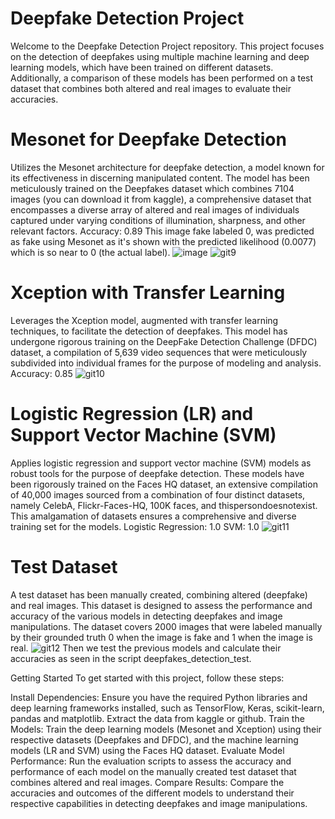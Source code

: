 # Deepfake Detection Project
Welcome to the Deepfake Detection Project repository. This project focuses on the detection of deepfakes using multiple machine learning and deep learning models, which have been trained on different datasets. Additionally, a comparison of these models has been performed on a test dataset that combines both altered and real images to evaluate their accuracies.


# Mesonet for Deepfake Detection

Utilizes the Mesonet architecture for deepfake detection, a model known for its effectiveness in discerning manipulated content. The model has been meticulously trained on the Deepfakes dataset which combines 7104 images (you can download it from kaggle), a comprehensive dataset that encompasses a diverse array of altered and real images of individuals captured under varying conditions of illumination, sharpness, and other relevant factors.
Accuracy: 0.89 
This image fake labeled 0, was predicted as fake using Mesonet as it's shown with the predicted likelihood (0.0077) which is so near to 0 (the actual label). 
![image](https://github.com/nourhenehanana/deepfakes_detection_DL_ML/assets/93352403/136d7102-fd4c-467e-8d80-3d8c3ffb2b40)
![git9](https://github.com/nourhenehanana/deepfakes_detection_DL_ML/assets/93352403/a447f289-1ee2-4eec-a41d-0dc09d7051ae)

# Xception with Transfer Learning

Leverages the Xception model, augmented with transfer learning techniques, to facilitate the detection of deepfakes. This model has undergone rigorous training on the DeepFake Detection Challenge (DFDC) dataset, a compilation of 5,639 video sequences that were meticulously subdivided into individual frames for the purpose of modeling and analysis.
Accuracy: 0.85
![git10](https://github.com/nourhenehanana/deepfakes_detection_DL_ML/assets/93352403/1789218d-f4e8-459c-a325-2bcacf453499)


# Logistic Regression (LR) and Support Vector Machine (SVM)
Applies logistic regression and support vector machine (SVM) models as robust tools for the purpose of deepfake detection. These models have been rigorously trained on the Faces HQ dataset, an extensive compilation of 40,000 images sourced from a combination of four distinct datasets, namely CelebA, Flickr-Faces-HQ, 100K faces, and thispersondoesnotexist. This amalgamation of datasets ensures a comprehensive and diverse training set for the models.
Logistic Regression: 1.0
SVM: 1.0
![git11](https://github.com/nourhenehanana/deepfakes_detection_DL_ML/assets/93352403/010f9eb7-c390-4404-aad6-6421550f43fa)

# Test Dataset
A test dataset has been manually created, combining altered (deepfake) and real images. This dataset is designed to assess the performance and accuracy of the various models in detecting deepfakes and image manipulations. The dataset covers 2000 images that were labeled manually by their grounded truth 0 when the image is fake and 1 when the image is real.
![git12](https://github.com/nourhenehanana/deepfakes_detection_DL_ML/assets/93352403/aeb2ffa2-e4cd-4fb5-a303-8e0caf46b77c)
Then we test the previous models and calculate their accuracies as seen in the script deepfakes_detection_test. 

Getting Started
To get started with this project, follow these steps:

Install Dependencies: Ensure you have the required Python libraries and deep learning frameworks installed, such as TensorFlow, Keras, scikit-learn, pandas and matplotlib.
Extract the data from kaggle or github.
Train the Models: Train the deep learning models (Mesonet and Xception) using their respective datasets (Deepfakes and DFDC), and the machine learning models (LR and SVM) using the Faces HQ dataset.
Evaluate Model Performance: Run the evaluation scripts to assess the accuracy and performance of each model on the manually created test dataset that combines altered and real images.
Compare Results: Compare the accuracies and outcomes of the different models to understand their respective capabilities in detecting deepfakes and image manipulations.


